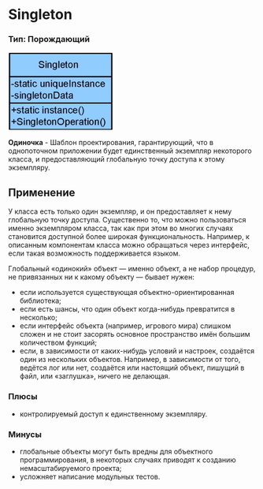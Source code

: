 # Singleton
### Тип: Порождающий

![Image alt](https://github.com/DANTEpolaris/Patterns/raw/master/UML.png)

**Одиночка** - Шаблон проектирования, гарантирующий, что в однопоточном приложении будет единственный экземпляр некоторого класса, и предоставляющий глобальную точку доступа к этому экземпляру.
## Применение
 У класса есть только один экземпляр, и он предоставляет к нему глобальную точку доступа. Существенно то, что можно пользоваться именно экземпляром класса, так как при этом во многих случаях становится доступной более широкая функциональность. Например, к описанным компонентам класса можно обращаться через интерфейс, если такая возможность поддерживается языком.

 Глобальный «одинокий» объект — именно объект, а не набор процедур, не привязанных ни к какому объекту — бывает нужен:
- если используется существующая объектно-ориентированная библиотека;
- если есть шансы, что один объект когда-нибудь превратится в несколько;
- если интерфейс объекта (например, игрового мира) слишком сложен и не стоит засорять основное пространство имён большим количеством функций;
- если, в зависимости от каких-нибудь условий и настроек, создаётся один из нескольких объектов. Например, в зависимости от того, ведётся лог или нет, создаётся или настоящий объект, пишущий в файл, или «заглушка», ничего не делающая.

### Плюсы ###
- контролируемый доступ к единственному экземпляру.

### Минусы  
- глобальные объекты могут быть вредны для объектного программирования, в некоторых случаях приводят к созданию немасштабируемого проекта;
- усложняет написание модульных тестов.
